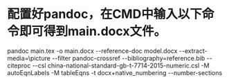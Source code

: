 # 配置好pandoc，在CMD中输入以下命令即可得到main.docx文件。
pandoc main.tex  -o main.docx --reference-doc model.docx --extract-media=\picture --filter pandoc-crossref --bibliography=reference.bib --citeproc --csl china-national-standard-gb-t-7714-2015-numeric.csl -M autoEqnLabels -M tableEqns -t docx+native_numbering --number-sections